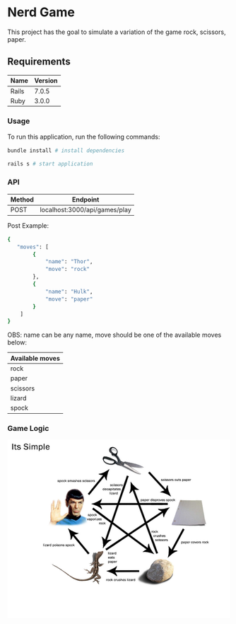 # Nerd Game

This project has the goal to simulate a variation of the game rock, scissors, paper.

## Requirements

| Name | Version | 
|------|---------|
| Rails | 7.0.5 |
| Ruby | 3.0.0 | 

### Usage

To run this application, run the following commands:

```bash
bundle install # install dependencies
```

```bash
rails s # start application
```

### API

| Method | Endpoint                           |
|--------|------------------------------------|
| POST   | localhost:3000/api/games/play      |


Post Example:

```bash
{
   "moves": [
        {
            "name": "Thor",
            "move": "rock"
        },
        {
            "name": "Hulk",
            "move": "paper"
        }
    ]
}
```

OBS: name can be any name, move should be one of the available moves below:


|  Available moves  |
|-------------------|
|      rock         |
|      paper        | 
|      scissors     | 
|      lizard       | 
|      spock        | 


### Game Logic

![alt text](https://github.com/juunys/nerd-game/blob/main/game_logic.jpeg?raw=true)
